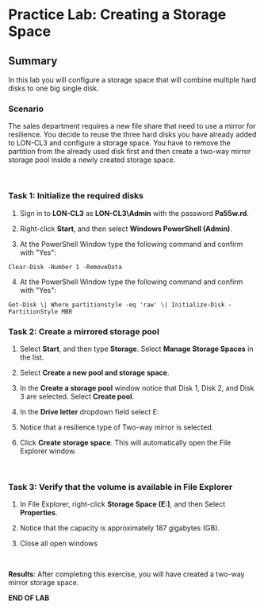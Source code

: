 # Practice Lab: Creating a Storage Space

## Summary

In this lab you will configure a storage space that will combine multiple hard
disks to one big single disk.

### Scenario

The sales department requires a new file share that need to use a mirror for
resilience. You decide to reuse the three hard disks you have already added to
LON-CL3 and configure a storage space. You have to remove the partition from the
already used disk first and then create a two-way mirror storage pool inside a
newly created storage space.

 

### Task 1: Initialize the required disks

1.  Sign in to **LON-CL3** as **LON-CL3\\Admin** with the password **Pa55w.rd**.

2.  Right-click **Start**, and then select **Windows PowerShell (Admin)**.

3.  At the PowerShell Window type the following command and confirm with "Yes":

```
Clear-Disk -Number 1 -RemoveData
```

4.  At the PowerShell Window type the following command and confirm with "Yes":

```
Get-Disk \| Where partitionstyle -eq 'raw' \| Initialize-Disk -PartitionStyle MBR
```

### Task 2: Create a mirrored storage pool

1.  Select **Start**, and then type **Storage**. Select **Manage Storage Spaces** in the list.

2.  Select **Create a new pool and storage space**.

3.  In the **Create a storage pool** window notice that Disk 1, Disk 2, and Disk
    3 are selected. Select **Create pool**.

4.  In the **Drive letter** dropdown field select E:

5.  Notice that a resilience type of Two-way mirror is selected.

6.  Click **Create storage space**. This will automatically open the File
    Explorer window.

 

### Task 3: Verify that the volume is available in File Explorer 

1.  In File Explorer, right-click **Storage Space (E:)**, and then Select
    **Properties**.

2.  Notice that the capacity is approximately 187 gigabytes (GB).

3.  Close all open windows

 

**Results**: After completing this exercise, you will have created a two-way
mirror storage space.

**END OF LAB**